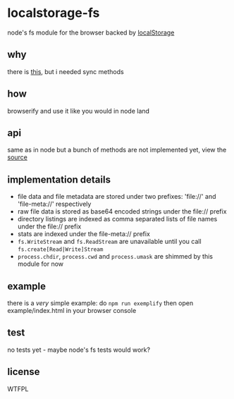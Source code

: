 # localstorage-fs
node's fs module for the browser backed by [localStorage](http://www.w3.org/TR/webstorage/#the-localstorage-attribute)

## why
there is [this](https://github.com/juliangruber/level-fs-browser), but i needed sync methods

## how
browserify and use it like you would in node land

## api
same as in node but a bunch of methods are not implemented yet, view the [source](https://github.com/jessetane/localstorage-fs/blob/master/index.js#L203)

## implementation details
* file data and file metadata are stored under two prefixes: 'file://' and 'file-meta://' respectively
* raw file data is stored as base64 encoded strings under the file:// prefix
* directory listings are indexed as comma separated lists of file names under the file:// prefix
* stats are indexed under the file-meta:// prefix
* `fs.WriteStream` and `fs.ReadStream` are unavailable until you call `fs.create[Read|Write]Stream`
* `process.chdir`, `process.cwd` and `process.umask` are shimmed by this module for now

## example
there is a *very* simple example: do `npm run exemplify` then open example/index.html in your browser console

## test
no tests yet - maybe node's fs tests would work?

## license
WTFPL